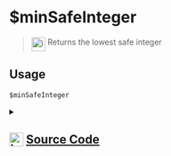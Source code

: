 # $minSafeInteger
> <img align="top" src="https://upload.wikimedia.org/wikipedia/commons/thumb/e/e4/Infobox_info_icon.svg/160px-Infobox_info_icon.svg.png?20150409153300" alt="image" width="25" height="auto"> Returns the lowest safe integer
## Usage
```
$minSafeInteger
```
<details>
<summary>
    
## <img align="top" src="https://cdn4.iconfinder.com/data/icons/iconsimple-logotypes/512/github-512.png" alt="image" width="25" height="auto">  [Source Code](https://github.com/tryforge/ForgeScript-V2/blob/main/src/native/minSafeInteger.ts)
    
</summary>
    
```ts
import { NativeFunction, Return } from "../structures"

export default new NativeFunction({
    name: "$minSafeInteger",
    version: "1.0.6",
    description: "Returns the lowest safe integer",
    unwrap: false,
    execute() {
        return Return.success(Number.MIN_SAFE_INTEGER)
    },
})

```
    
</details>